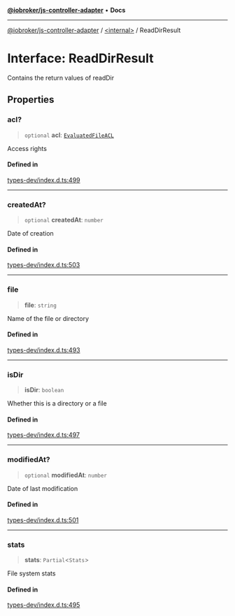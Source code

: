[**@iobroker/js-controller-adapter**](../../README.md) • **Docs**

***

[@iobroker/js-controller-adapter](../../globals.md) / [\<internal\>](../README.md) / ReadDirResult

# Interface: ReadDirResult

Contains the return values of readDir

## Properties

### acl?

> `optional` **acl**: [`EvaluatedFileACL`](EvaluatedFileACL.md)

Access rights

#### Defined in

[types-dev/index.d.ts:499](https://github.com/ioBroker/ioBroker.js-controller/blob/a32b7b151b5fe0ae96a8a5f086299f18b48e287b/packages/types-dev/index.d.ts#L499)

***

### createdAt?

> `optional` **createdAt**: `number`

Date of creation

#### Defined in

[types-dev/index.d.ts:503](https://github.com/ioBroker/ioBroker.js-controller/blob/a32b7b151b5fe0ae96a8a5f086299f18b48e287b/packages/types-dev/index.d.ts#L503)

***

### file

> **file**: `string`

Name of the file or directory

#### Defined in

[types-dev/index.d.ts:493](https://github.com/ioBroker/ioBroker.js-controller/blob/a32b7b151b5fe0ae96a8a5f086299f18b48e287b/packages/types-dev/index.d.ts#L493)

***

### isDir

> **isDir**: `boolean`

Whether this is a directory or a file

#### Defined in

[types-dev/index.d.ts:497](https://github.com/ioBroker/ioBroker.js-controller/blob/a32b7b151b5fe0ae96a8a5f086299f18b48e287b/packages/types-dev/index.d.ts#L497)

***

### modifiedAt?

> `optional` **modifiedAt**: `number`

Date of last modification

#### Defined in

[types-dev/index.d.ts:501](https://github.com/ioBroker/ioBroker.js-controller/blob/a32b7b151b5fe0ae96a8a5f086299f18b48e287b/packages/types-dev/index.d.ts#L501)

***

### stats

> **stats**: `Partial`\<`Stats`\>

File system stats

#### Defined in

[types-dev/index.d.ts:495](https://github.com/ioBroker/ioBroker.js-controller/blob/a32b7b151b5fe0ae96a8a5f086299f18b48e287b/packages/types-dev/index.d.ts#L495)
